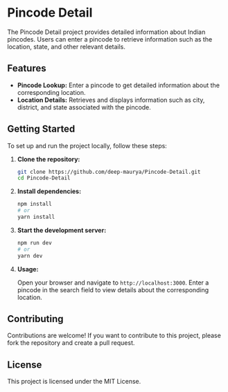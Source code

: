 # Pincode Detail

The Pincode Detail project provides detailed information about Indian pincodes. Users can enter a pincode to retrieve information such as the location, state, and other relevant details.

## Features

- **Pincode Lookup:** Enter a pincode to get detailed information about the corresponding location.
- **Location Details:** Retrieves and displays information such as city, district, and state associated with the pincode.


## Getting Started

To set up and run the project locally, follow these steps:

1. **Clone the repository:**

    ```bash
    git clone https://github.com/deep-maurya/Pincode-Detail.git
    cd Pincode-Detail
    ```

2. **Install dependencies:**

    ```bash
    npm install
    # or
    yarn install
    ```

3. **Start the development server:**

    ```bash
    npm run dev
    # or
    yarn dev
    ```

4. **Usage:**

    Open your browser and navigate to `http://localhost:3000`. Enter a pincode in the search field to view details about the corresponding location.

## Contributing

Contributions are welcome! If you want to contribute to this project, please fork the repository and create a pull request.

## License

This project is licensed under the MIT License.
